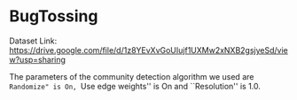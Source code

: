 # BugTossing

Dataset Link: https://drive.google.com/file/d/1z8YEvXvGoUIujf1UXMw2xNXB2gsjyeSd/view?usp=sharing

The parameters of the community detection algorithm we used are ``Randomize" is On, ``Use edge weights'' is On and ``Resolution'' is 1.0.
